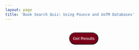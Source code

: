 ```yaml
---
layout: page
title: 'Book Search Quiz: Using Pounce and UofM Databases'
---
```


<style>
	@import url('https://fonts.googleapis.com/css?family=Montserrat');

	body {
		justify-content: center;
	}

	input {
		margin-right: 5px;
	}

	.allContainer {
		margin: 0 auto;
		font-size: 16px;
		padding: 20px;
	}
	
	.text {
		font-family: 'Montserrat', sans-serif;
	}

	.questions {

	}

	.buttonContainer {
		text-align: center;
	}

	#quiz {

	}

	#submit {
		color: white;
		padding: 10px;
		background: #7a0019;
		border-radius: 30px;
	}

	#results {

	}

</style>

<div class="allContainer">
	<div class="questions text" id="quiz"></div>
	<div class=buttonContainer>
		<button class="text" id="submit">Get Results</button>
	</div>
	<div class="text" id="results"></div>
</div>

<script>
  var myQuestions = [
	  {
		question: "PLACEHOLDER_TEXT",
		answers: {
			a: "Yes, we have that!",
		  	b: "Sorry, we don't have that!",
		  	c: "It looks like they have that at another campus"
	  	},
	  	correctAnswer: 'b'
  	},
  	{
	  	question: "PLACEHOLDER_TEXT",
	  	answers: {
	  		a: "Yes, we have that!",
		  	b: "Sorry, we don't have that!",
		  	c: "It looks like they have that at another campus"
	  	},
  		correctAnswer: 'c'
	  }
  ];
  
  var quizContainer = document.getElementById('quiz');
  var resultsContainer = document.getElementById('results');
  var submitButton = document.getElementById('submit');
  
  function generateQuiz(questions, quizContainer, resultsContainer, submitButton){

	  function showQuestions(questions, quizContainer){
		  // we'll need a place to store the output and the answer choices
	    var output = [];
	    var answers;

	    // for each question...
	    for(var i=0; i<questions.length; i++){
		
		    // first reset the list of answers
		    answers = [];

		    // for each available answer to this question...
		    for(letter in questions[i].answers){

			    // ...add an html radio button
			    answers.push(
				    '<label>'
				    	+ '<input type="radio" name="question'+i+'" value="'+letter+'">'
				    	+ letter + ': '
				    	+ questions[i].answers[letter]
			    + '</label>'
			    );
		    }

		    // add this question and its answers to the output
		    output.push(
			    '<div class="question">' + questions[i].question + '</div>'
			    + '<div class="answers">' + answers.join('') + '</div>'
		    );
	    }

	    // finally combine our output list into one string of html and put it on the page
	    quizContainer.innerHTML = output.join('');
	      }

	  function showResults(questions, quizContainer, resultsContainer){
	
	    // gather answer containers from our quiz
	    var answerContainers = quizContainer.querySelectorAll('.answers');
	
	    // keep track of user's answers
	    var userAnswer = '';
	    var numCorrect = 0;
	
	    // for each question...
	    for(var i=0; i<questions.length; i++){

		    // find selected answer
		    userAnswer = (answerContainers[i].querySelector('input[name=question'+i+']:checked')||{}).value;
		
		    // if answer is correct
		    if(userAnswer===questions[i].correctAnswer){
		    	// add to the number of correct answers
		    	numCorrect++;
			
		    	// color the answers green
		    	answerContainers[i].style.color = 'lightgreen';
	    	}
	    	// if answer is wrong or blank
	    	else{
		    	// color the answers red
		    	answerContainers[i].style.color = 'red';
		    }
	    }

	    // show number of correct answers out of total
	    resultsContainer.innerHTML = numCorrect + ' out of ' + questions.length;
    }

	    // show the questions
	    showQuestions(questions, quizContainer);

	    // when user clicks submit, show results
	    submitButton.onclick = function(){
       showResults(questions, quizContainer, resultsContainer);
	      }
      }
  generateQuiz(myQuestions, quizContainer, resultsContainer, submitButton);
        </script>
